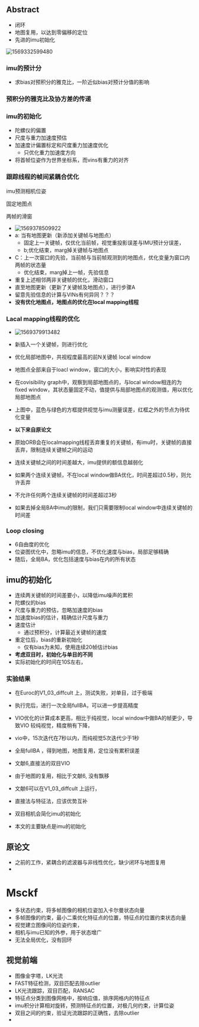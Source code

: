 ## Abstract

+ 闭环
+ 地图复用，以达到零偏移的定位
+ 先进的imu初始化

![1569332599480](/home/slam/.config/Typora/typora-user-images/1569332599480.png)

###  imu的预计分

+ 求bias对预积分的雅克比，一阶近似bias对预计分值的影响

### 预积分的雅克比及协方差的传递

### imu的初始化

+ 陀螺仪的偏置
+ 尺度与重力加速度预估
+ 加速度计偏置标定和尺度重力加速度优化
  + 只优化重力加速度方向
+ 将首帧位姿作为世界坐标系，而vins有重力的对齐

### 跟踪线程的帧间紧耦合优化

imu预测相机位姿

固定地图点

两帧的滑窗

+ ![1569378509922](/home/slam/.config/Typora/typora-user-images/1569378509922.png)
+ a: 当有地图更新（新添加关键帧与地图点）
  + 固定上一关键帧，仅优化当前帧，视觉重投影误差与IMU预计分误差，
  + b;优化结束，marg掉关键帧与地图点
+ C：上一次窗口的先验，当前帧与当前帧观测到的地图点，优化变量为窗口内两帧的状态量
  + 优化结束，marg掉上一帧，先验信息
+ 重复上述相邻两非关键帧的优化，滑动窗口
+ 直至地图更新（更新了关键帧及地图点），进行步骤A
+ 留意先验信息的计算与VINs有何异同？？？
+ **没有优化地图点，地图点的优化在local mapping线程**

### Lacal mapping线程的优化

+ ![1569379913482](/home/slam/.config/Typora/typora-user-images/1569379913482.png)



+ 新插入一个关键帧，则进行优化
+ 优化局部地图中，共视程度最高的前N关键帧 local window
+ 地图点全部来自于loacl window，窗口的大小，影响实时性的表现
+ 在covisibility graph中，观察到局部地图点的，与local window相连的为fixed window，其状态量固定不动，值提供与局部地图点的观测值，用以优化局部地图点
+ 上图中，蓝色与绿色的方框提供视觉与imu测量误差，红框之外的节点为待优化变量
+ **以下来自原论文**

+ 原始ORB会在localmapping线程丢弃重复的关键帧，有imu时，关键帧的直接丢弃，限制连续关键帧之间的运动
+ 连续关键帧之间的时间差越大，imu提供的额信息越弱化
+ 如果两个连续关键帧，不在local window做BA优化，时间差超过0.5秒，则允许丢弃
+ 不允许任何两个连续关键帧的时间差超过3秒
+ 如果去掉全局BA中imu的限制，我们只需要限制local window中连续关键帧的时间差

### Loop closing

+ 6自由度的优化
+ 位姿图优化中，忽略imu的信息，不优化速度与bias，局部足够精确
+ 随后，全局BA，优化包括速度与bias在内的所有状态

## imu的初始化

+ 连续两关键帧的时间差要小，以降低imu噪声的累积
+ 陀螺仪的bias
+ 尺度与重力的预估，忽略加速度的bias
+ 加速度bias的估计，精确估计尺度与重力
+ 速度估计   
  +  通过预积分，计算最近关键帧的速度
+ 重定位后，bias的重新初始化
  + 仅有bias为未知，使用连续20帧估计bias
+ **考虑双目时，初始化与单目的不同**
+ 实际初始化的时间在10S左右，

###  实验结果

+ 在Euroc的V1_03_diffcult 上，测试失败，对单目，过于极端

+ 执行完后，进行一次全局fullBA，可以进一步提高精度

+ VIO优化的计算成本更高，相比于纯视觉，local window中做BA的帧更少，导致VIO 较纯视觉，精度稍有下降，

+ vio中，15次迭代在7秒以内，而纯视觉5次迭代少于1秒

+ 全局fullBA ，得到地图，地图复用，定位没有累积误差

+ 文献6,直接法的双目VIO 

+ 由于地图的复用，相比于文献6, 没有飘移

+ 文献6可以在V1_03_diffcult 上运行，

+ 直接法与特征法，应该优势互补

+ 双目相机会简化imu的初始化

+ 本文的主要缺点是imu的初始化 

  

## 原论文

+ 之前的工作，紧耦合的滤波器与非线性优化，缺少闭环与地图复用
+ 

# Msckf

+ 多状态约束，将多帧图像的相机位姿加入卡尔曼状态向量
+ 多帧图像的约束，最小二乘优化特征点的位置，特征点的位置约束状态向量
+ 视觉建立图像间的位姿约束，
+ 相机与imu已知的外参，用于状态增广
+ 无法全局优化，没有回环

## 视觉前端

+ 图像金字塔，LK光流
+ FAST特征检测，双目匹配去除outlier
+ LK光流跟踪，双目匹配，RANSAC
+ 特征点分类到图像网格中，按响应值，排序网格内的特征点
+ imu积分计算相对旋转，预测特征点的位置，对极几何约束，计算位姿
+ 双目之间的约束，验证光流跟踪的正确性，去除outlier
+ 



